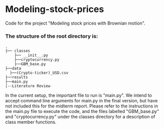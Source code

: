 # Modeling-stock-prices
Code for the project "Modeling stock prices with Brownian motion".

### The structure of the root directory is:

    .
    ├── classes                   
        ├── __init__.py 
        ├──cryptocurrency.py
        ├──GBM_base.py
    ├──data
      ├──(Crypto-ticker)_USD.csv
    ├──results
    ├──main.py
    |--Literature Review

In the current setup, the important file to run is "main.py". We intend to accept command line arguments for main.py in the final version, but have not included this for the midterm report. Please refer to the instructions in the main.py file to execute the code, and the files labelled "GBM_base.py" and "cryptocurrency.py" under the classes directory for a description of class member functions.
